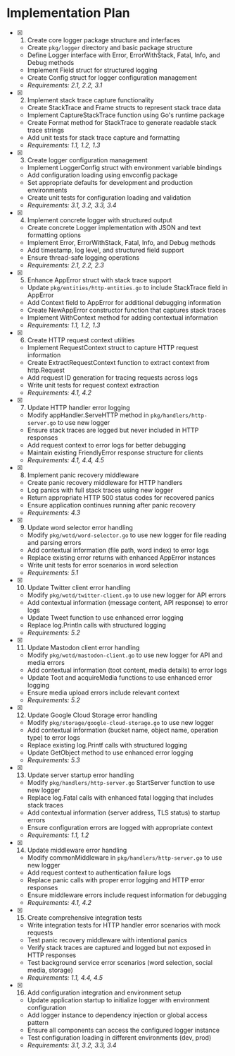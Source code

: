 # Implementation Plan

- [x] 1. Create core logger package structure and interfaces
  - Create `pkg/logger` directory and basic package structure
  - Define Logger interface with Error, ErrorWithStack, Fatal, Info, and Debug methods
  - Implement Field struct for structured logging
  - Create Config struct for logger configuration management
  - _Requirements: 2.1, 2.2, 3.1_

- [x] 2. Implement stack trace capture functionality
  - Create StackTrace and Frame structs to represent stack trace data
  - Implement CaptureStackTrace function using Go's runtime package
  - Create Format method for StackTrace to generate readable stack trace strings
  - Add unit tests for stack trace capture and formatting
  - _Requirements: 1.1, 1.2, 1.3_

- [x] 3. Create logger configuration management
  - Implement LoggerConfig struct with environment variable bindings
  - Add configuration loading using envconfig package
  - Set appropriate defaults for development and production environments
  - Create unit tests for configuration loading and validation
  - _Requirements: 3.1, 3.2, 3.3, 3.4_

- [x] 4. Implement concrete logger with structured output
  - Create concrete Logger implementation with JSON and text formatting options
  - Implement Error, ErrorWithStack, Fatal, Info, and Debug methods
  - Add timestamp, log level, and structured field support
  - Ensure thread-safe logging operations
  - _Requirements: 2.1, 2.2, 2.3_

- [x] 5. Enhance AppError struct with stack trace support
  - Update `pkg/entities/http-entities.go` to include StackTrace field in AppError
  - Add Context field to AppError for additional debugging information
  - Create NewAppError constructor function that captures stack traces
  - Implement WithContext method for adding contextual information
  - _Requirements: 1.1, 1.2, 1.3_

- [x] 6. Create HTTP request context utilities
  - Implement RequestContext struct to capture HTTP request information
  - Create ExtractRequestContext function to extract context from http.Request
  - Add request ID generation for tracing requests across logs
  - Write unit tests for request context extraction
  - _Requirements: 4.1, 4.2_

- [x] 7. Update HTTP handler error logging
  - Modify appHandler.ServeHTTP method in `pkg/handlers/http-server.go` to use new logger
  - Ensure stack traces are logged but never included in HTTP responses
  - Add request context to error logs for better debugging
  - Maintain existing FriendlyError response structure for clients
  - _Requirements: 4.1, 4.4, 4.5_

- [x] 8. Implement panic recovery middleware
  - Create panic recovery middleware for HTTP handlers
  - Log panics with full stack traces using new logger
  - Return appropriate HTTP 500 status codes for recovered panics
  - Ensure application continues running after panic recovery
  - _Requirements: 4.3_

- [x] 9. Update word selector error handling
  - Modify `pkg/wotd/word-selector.go` to use new logger for file reading and parsing errors
  - Add contextual information (file path, word index) to error logs
  - Replace existing error returns with enhanced AppError instances
  - Write unit tests for error scenarios in word selection
  - _Requirements: 5.1_

- [x] 10. Update Twitter client error handling
  - Modify `pkg/wotd/twitter-client.go` to use new logger for API errors
  - Add contextual information (message content, API response) to error logs
  - Update Tweet function to use enhanced error logging
  - Replace log.Println calls with structured logging
  - _Requirements: 5.2_

- [x] 11. Update Mastodon client error handling
  - Modify `pkg/wotd/mastodon-client.go` to use new logger for API and media errors
  - Add contextual information (toot content, media details) to error logs
  - Update Toot and acquireMedia functions to use enhanced error logging
  - Ensure media upload errors include relevant context
  - _Requirements: 5.2_

- [x] 12. Update Google Cloud Storage error handling
  - Modify `pkg/storage/google-cloud-storage.go` to use new logger
  - Add contextual information (bucket name, object name, operation type) to error logs
  - Replace existing log.Printf calls with structured logging
  - Update GetObject method to use enhanced error logging
  - _Requirements: 5.3_

- [x] 13. Update server startup error handling
  - Modify `pkg/handlers/http-server.go` StartServer function to use new logger
  - Replace log.Fatal calls with enhanced fatal logging that includes stack traces
  - Add contextual information (server address, TLS status) to startup errors
  - Ensure configuration errors are logged with appropriate context
  - _Requirements: 1.1, 1.2_

- [x] 14. Update middleware error handling
  - Modify commonMiddleware in `pkg/handlers/http-server.go` to use new logger
  - Add request context to authentication failure logs
  - Replace panic calls with proper error logging and HTTP error responses
  - Ensure middleware errors include request information for debugging
  - _Requirements: 4.1, 4.2_

- [x] 15. Create comprehensive integration tests
  - Write integration tests for HTTP handler error scenarios with mock requests
  - Test panic recovery middleware with intentional panics
  - Verify stack traces are captured and logged but not exposed in HTTP responses
  - Test background service error scenarios (word selection, social media, storage)
  - _Requirements: 1.1, 4.4, 4.5_

- [x] 16. Add configuration integration and environment setup
  - Update application startup to initialize logger with environment configuration
  - Add logger instance to dependency injection or global access pattern
  - Ensure all components can access the configured logger instance
  - Test configuration loading in different environments (dev, prod)
  - _Requirements: 3.1, 3.2, 3.3, 3.4_